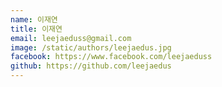 ```yaml
---
name: 이재연
title: 이재연
email: leejaeduss@gmail.com
image: /static/authors/leejaedus.jpg
facebook: https://www.facebook.com/leejaeduss
github: https://github.com/leejaedus
---
```

